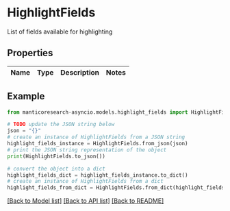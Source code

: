 # HighlightFields

List of fields available for highlighting

## Properties

Name | Type | Description | Notes
------------ | ------------- | ------------- | -------------

## Example

```python
from manticoresearch-asyncio.models.highlight_fields import HighlightFields

# TODO update the JSON string below
json = "{}"
# create an instance of HighlightFields from a JSON string
highlight_fields_instance = HighlightFields.from_json(json)
# print the JSON string representation of the object
print(HighlightFields.to_json())

# convert the object into a dict
highlight_fields_dict = highlight_fields_instance.to_dict()
# create an instance of HighlightFields from a dict
highlight_fields_from_dict = HighlightFields.from_dict(highlight_fields_dict)
```
[[Back to Model list]](../README.md#documentation-for-models) [[Back to API list]](../README.md#documentation-for-api-endpoints) [[Back to README]](../README.md)


